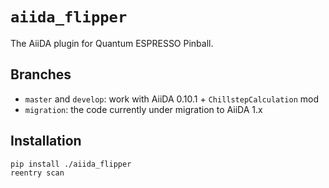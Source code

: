# `aiida_flipper`

The AiiDA plugin for Quantum ESPRESSO Pinball.

## Branches
- `master` and `develop`: work with AiiDA 0.10.1 + `ChillstepCalculation` mod
- `migration`: the code currently under migration to AiiDA 1.x

## Installation
```
pip install ./aiida_flipper
reentry scan
```
